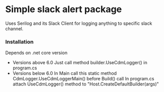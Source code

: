 # Simple slack alert package
Uses Serilog and its Slack Client for logging anything to specific slack channel.

### Installation
 Depends on .net core version
 - Versions above 6.0
 Just call method builder.UseCdmLogger() in program.cs
 - Versions below 6.0
 In Main call this static method CdmLogger.UseCdmLoggerMain() before Build() call
 In program.cs attach UseCdmLogger() method to "Host.CreateDefaultBuilder(args)"
